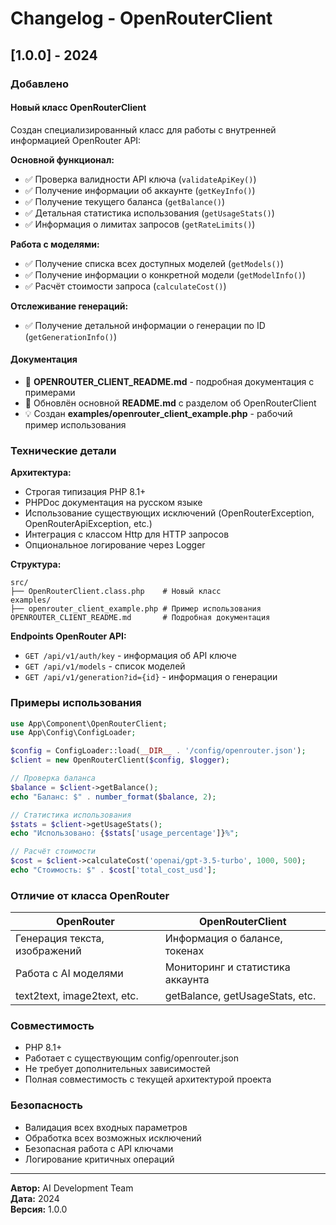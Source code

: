 # Changelog - OpenRouterClient

## [1.0.0] - 2024

### Добавлено

#### Новый класс OpenRouterClient
Создан специализированный класс для работы с внутренней информацией OpenRouter API:

**Основной функционал:**
- ✅ Проверка валидности API ключа (`validateApiKey()`)
- ✅ Получение информации об аккаунте (`getKeyInfo()`)
- ✅ Получение текущего баланса (`getBalance()`)
- ✅ Детальная статистика использования (`getUsageStats()`)
- ✅ Информация о лимитах запросов (`getRateLimits()`)

**Работа с моделями:**
- ✅ Получение списка всех доступных моделей (`getModels()`)
- ✅ Получение информации о конкретной модели (`getModelInfo()`)
- ✅ Расчёт стоимости запроса (`calculateCost()`)

**Отслеживание генераций:**
- ✅ Получение детальной информации о генерации по ID (`getGenerationInfo()`)

#### Документация
- 📄 **OPENROUTER_CLIENT_README.md** - подробная документация с примерами
- 📝 Обновлён основной **README.md** с разделом об OpenRouterClient
- 💡 Создан **examples/openrouter_client_example.php** - рабочий пример использования

### Технические детали

**Архитектура:**
- Строгая типизация PHP 8.1+
- PHPDoc документация на русском языке
- Использование существующих исключений (OpenRouterException, OpenRouterApiException, etc.)
- Интеграция с классом Http для HTTP запросов
- Опциональное логирование через Logger

**Структура:**
```
src/
├── OpenRouterClient.class.php    # Новый класс
examples/
├── openrouter_client_example.php # Пример использования
OPENROUTER_CLIENT_README.md       # Подробная документация
```

**Endpoints OpenRouter API:**
- `GET /api/v1/auth/key` - информация об API ключе
- `GET /api/v1/models` - список моделей
- `GET /api/v1/generation?id={id}` - информация о генерации

### Примеры использования

```php
use App\Component\OpenRouterClient;
use App\Config\ConfigLoader;

$config = ConfigLoader::load(__DIR__ . '/config/openrouter.json');
$client = new OpenRouterClient($config, $logger);

// Проверка баланса
$balance = $client->getBalance();
echo "Баланс: $" . number_format($balance, 2);

// Статистика использования
$stats = $client->getUsageStats();
echo "Использовано: {$stats['usage_percentage']}%";

// Расчёт стоимости
$cost = $client->calculateCost('openai/gpt-3.5-turbo', 1000, 500);
echo "Стоимость: $" . $cost['total_cost_usd'];
```

### Отличие от класса OpenRouter

| OpenRouter | OpenRouterClient |
|-----------|------------------|
| Генерация текста, изображений | Информация о балансе, токенах |
| Работа с AI моделями | Мониторинг и статистика аккаунта |
| text2text, image2text, etc. | getBalance, getUsageStats, etc. |

### Совместимость

- PHP 8.1+
- Работает с существующим config/openrouter.json
- Не требует дополнительных зависимостей
- Полная совместимость с текущей архитектурой проекта

### Безопасность

- Валидация всех входных параметров
- Обработка всех возможных исключений
- Безопасная работа с API ключами
- Логирование критичных операций

---

**Автор:** AI Development Team  
**Дата:** 2024  
**Версия:** 1.0.0
